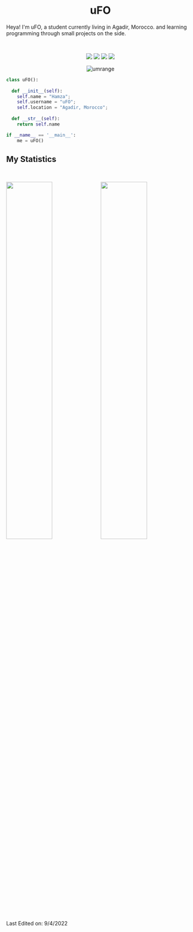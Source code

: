 <h1 align="center">
  <b>uFO</b>
</h1>

Heya! I'm uFO, a student currently living in Agadir, Morocco. 
and learning programming through small projects on the side.

<br>

<p>
<div align="center">
  <img src="https://img.shields.io/badge/-HTML-c58545?style=for-the-badge&logo=html5&logoColor=c58545&labelColor=282828">
  <img src="https://img.shields.io/badge/-CSS-d1a01f?style=for-the-badge&logo=css3&logoColor=d1a01f&labelColor=282828">
  <img src="https://img.shields.io/badge/-Python-98b982?style=for-the-badge&logo=python&logoColor=98b982&labelColor=282828">
  <img src="https://img.shields.io/badge/Discord-7289DA?style=for-the-badge&logo=discord&logoColor=white">
</div>
</p>

<p> <div align="center"> <img src="https://komarev.com/ghpvc/?username=IuFO&label=Profile%20views&color=282828&style=flat" alt="umrange" /> </div> </p>

```python
class uFO():
    
  def __init__(self):
    self.name = "Hamza";
    self.username = "uFO";
    self.location = "Agadir, Morocco";
  
  def __str__(self):
    return self.name

if __name__ == '__main__':
    me = uFO()
```



## My Statistics

<br/>
<p align="left">
  <img width="49.5%" src="https://github-readme-stats.vercel.app/api?username=IuFO&show_icons=true&theme=gruvbox&hide_border=true" />
    <img width="49.5%" src="https://github-readme-streak-stats.herokuapp.com/?user=IuFO&theme=gruvbox&hide_border=true" />
  </a>
</p>
<br>


Last Edited on: 9/4/2022
